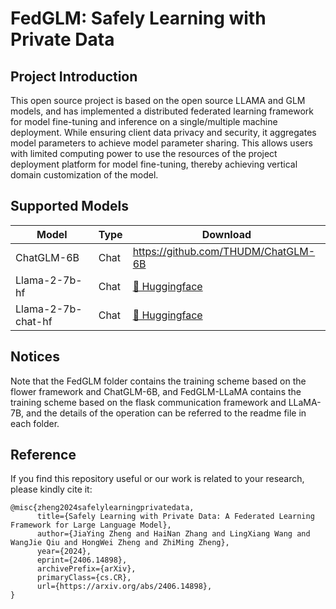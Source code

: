 # FedGLM: Safely Learning with Private Data
## Project Introduction
This open source project is based on the open source LLAMA and GLM models, and has implemented a distributed federated learning framework for model fine-tuning and inference on a single/multiple machine deployment.
While ensuring client data privacy and security, it aggregates model parameters to achieve model parameter sharing. This allows users with limited computing power to use the resources of the project deployment platform for model fine-tuning, thereby achieving vertical domain customization of the model.

## Supported Models
| Model            | Type | Download                                                                                                                                |
|------------------|------|-----------------------------------------------------------------------------------------------------------------------------------------|
| ChatGLM-6B | Chat |https://github.com/THUDM/ChatGLM-6B|
| Llama-2-7b-hf    | Chat | [🤗 Huggingface](https://huggingface.co/meta-llama/Llama-2-7b-hf)  |
| Llama-2-7b-chat-hf | Chat | [🤗 Huggingface](https://huggingface.co/meta-llama/Llama-2-7b-chat-hf)                                                                                                                                                                                          |

## Notices
Note that the FedGLM folder contains the training scheme based on the flower framework and ChatGLM-6B, and FedGLM-LLaMA contains the training scheme based on the flask communication framework and LLaMA-7B, and the details of the operation can be referred to the readme file in each folder.

## Reference
If you find this repository useful or our work is related to your research, please kindly cite it:
```
@misc{zheng2024safelylearningprivatedata,
      title={Safely Learning with Private Data: A Federated Learning Framework for Large Language Model}, 
      author={JiaYing Zheng and HaiNan Zhang and LingXiang Wang and WangJie Qiu and HongWei Zheng and ZhiMing Zheng},
      year={2024},
      eprint={2406.14898},
      archivePrefix={arXiv},
      primaryClass={cs.CR},
      url={https://arxiv.org/abs/2406.14898}, 
}
```
